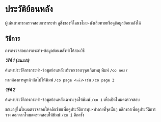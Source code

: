 # ประวัติย้อนหลัง

ผู้เล่นสามารถตรวจสอบการกระทำ ดูสิ่งของที่โดนขโมย-พังเสียหายหรือดูข้อมูลย้อนหลังได้

## วิธีการ
การตรวจสอบการกระทำ-ข้อมูลย้อนหลังทำได้สองวิธี

_**วิธีที่ 1 (แนะนำ)**_

ค้นหาประวัติการกระทำ-ข้อมูลย้อนหลังบริเวณรอบๆจุดเกิดเหตุ พิมพ์ `/co near`

หากต้องการดูหน้าถัดไปให้พิมพ์ `/co page <หน้า>` เช่น `/co page 2`

_**วิธีที่ 2**_

ค้นหาประวัติการกระทำ-ข้อมูลย้อนหลังเฉพาะจุดให้พิมพ์ `/co i` เพื่อเปิดโหมดตรวจสอบ

ขณะอยู่ในโหมดตรวจสอบให้คลิกซ้ายเพื่อดูประวัติการทุบ-ทำลายที่จุดนั้นๆ คลิกขวาเพื่อดูประวัติการวาง
ออกจากโหมดตรวจสอบให้พิมพ์ `/co i` อีกครั้ง
